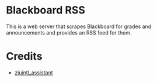 # Blackboard RSS

This is a web server that scrapes Blackboard for grades and announcements and provides an RSS feed for them.

# Credits

- [zjuintl_assistant](https://github.com/ZJUIntl-share/zjuintl_assistant)
